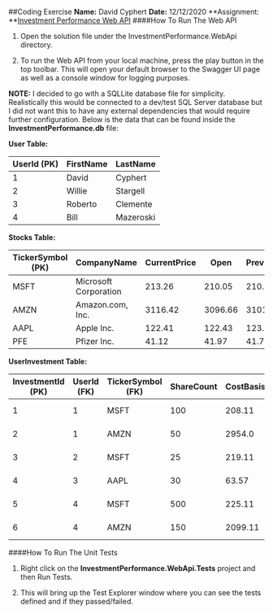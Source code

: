 ##Coding Exercise
**Name:** David Cyphert
**Date:** 12/12/2020
**Assignment: **[Investment Performance Web API](InvestmentPerformanceWebAPI.md#investment-performance-web-api)
####How To Run The Web API
1. Open the solution file under the InvestmentPerformance.WebApi directory.

2. To run the Web API from your local machine, press the play button in the top toolbar. This will open your default browser to the Swagger UI page as well as a console window for logging purposes.

**NOTE:** I decided to go with a SQLLite database file for simplicity. Realistically this would be connected to a dev/test SQL Server database but I did not want this to have any external dependencies that would require further configuration. Below is the data that can be found inside the **InvestmentPerformance.db** file:

**User Table:**

| UserId (PK)  | FirstName  | LastName  |
| ------------ | ------------ | ------------ |
| 1  | David  | Cyphert  |
| 2  |  Willie | Stargell  |
| 3  | Roberto  |  Clemente |
| 4  | Bill  | Mazeroski  |

**Stocks Table:**

|  TickerSymbol (PK) | CompanyName  | CurrentPrice  |  Open |  PreviousClose | Bid  |  Ask | Volume  |
| ------------ | ------------ | ------------ | ------------ | ------------ | ------------ | ------------ | ------------ |
| MSFT  | Microsoft Corporation | 213.26 | 210.05 | 210.52  |  213.05 | 212.96 | 28485071  |
| AMZN | Amazon.com, Inc.  | 3116.42  | 3096.66 | 3101.49  |  3108.54 |  3112.62 |  2940618 |
| AAPL  |  Apple Inc. | 122.41 | 122.43  | 123.24  | 122.17  | 122.19  |  81462378 |
| PFE  | Pfizer Inc.  | 41.12  | 41.97 | 41.73  |  41.27 | 41.29  |  58902778 |

**UserInvestment Table:**

| InvestmentId (PK) |  UserId (FK) |  TickerSymbol (FK) |  ShareCount | CostBasis |  PurchaseDate |
| ------------ | ------------ | ------------ | ------------ | ------------ | ------------ |
|  1 |  1 | MSFT  | 100  | 208.11  |  2020-04-10 00:00:00 |
|  2 |  1 | AMZN  | 50  | 2954.0  |  2020-02-01 00:00:00 |
|  3 |  2 | MSFT  |  25 | 219.11  | 2020-08-17 00:00:00  |
|  4 |  3 | AAPL  | 30  | 63.57  | 2019-03-01 00:00:00  |
| 5 |  4 | MSFT | 500  | 225.11  | 2020-04-24 00:00:00  |
| 6 |  4 | AMZN  | 150  | 2099.11  | 2018-06-13 00:00:00  |

####How To Run The Unit Tests
1. Right click on the **InvestmentPerformance.WebApi.Tests** project and then Run Tests.

2. This will bring up the Test Explorer window where you can see the tests defined and if they passed/failed.